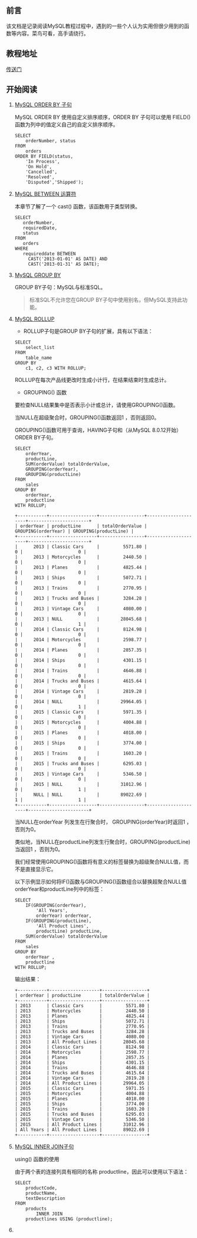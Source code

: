 ## 前言

该文档是记录阅读MySQL教程过程中，遇到的一些个人认为实用但很少用到的函数等内容。菜鸟可看，高手请绕行。

## 教程地址

[传送门](https://www.begtut.com/mysql/mysql-tutorial.html)

## 开始阅读

1. [MySQL ORDER BY 子句](https://www.begtut.com/mysql/mysql-order-by.html)

    MySQL ORDER BY 使用自定义排序顺序，ORDER BY 子句可以使用 FIELD() 函数为列中的值定义自己的自定义排序顺序。
    
    ```
    SELECT
        orderNumber, status
    FROM
        orders
    ORDER BY FIELD(status,
        'In Process',
        'On Hold',
        'Cancelled',
        'Resolved',
        'Disputed','Shipped'); 
    ```
   
2. [MySQL BETWEEN 运算符](https://www.begtut.com/mysql/mysql-between.html)

    本章节了解了一个 cast() 函数，该函数用于类型转换。
    
    ```
    SELECT 
       orderNumber,
       requiredDate,
       status
    FROM 
       orders
    WHERE 
       requireddate BETWEEN 
         CAST('2013-01-01' AS DATE) AND 
         CAST('2013-01-31' AS DATE); 
    ```
   
3. [MySQL GROUP BY](https://www.begtut.com/mysql/mysql-group-by.html)

    GROUP BY子句：MySQL与标准SQL。
    
    > 标准SQL不允许您在GROUP BY子句中使用别名，但MySQL支持此功能。
    
4. [MySQL ROLLUP](https://www.begtut.com/mysql/mysql-rollup.html)

    - ROLLUP子句是GROUP BY子句的扩展，具有以下语法：
    
    ```
    SELECT 
        select_list
    FROM 
        table_name
    GROUP BY
        c1, c2, c3 WITH ROLLUP; 
    ```
   
    ROLLUP在每次产品线更改时生成小计行，在结果结束时生成总计。
    
    - GROUPING() 函数
    
    要检查NULL结果集中是否表示小计或总计，请使用GROUPING()函数。
    
    当NULL在超级聚合时，GROUPING()函数返回1 ，否则返回0。
    
    GROUPING()函数可用于查询，HAVING子句和（从MySQL 8.0.12开始）ORDER BY子句。
    
    ```
    SELECT 
        orderYear,
        productLine, 
        SUM(orderValue) totalOrderValue,
        GROUPING(orderYear),
        GROUPING(productLine)
    FROM
        sales
    GROUP BY 
        orderYear,
        productline
    WITH ROLLUP; 
    ```
   
    ```
    +-----------+------------------+-----------------+---------------------+-----------------------+
    | orderYear | productLine      | totalOrderValue | GROUPING(orderYear) | GROUPING(productLine) |
    +-----------+------------------+-----------------+---------------------+-----------------------+
    |      2013 | Classic Cars     |         5571.80 |                   0 |                     0 |
    |      2013 | Motorcycles      |         2440.50 |                   0 |                     0 |
    |      2013 | Planes           |         4825.44 |                   0 |                     0 |
    |      2013 | Ships            |         5072.71 |                   0 |                     0 |
    |      2013 | Trains           |         2770.95 |                   0 |                     0 |
    |      2013 | Trucks and Buses |         3284.28 |                   0 |                     0 |
    |      2013 | Vintage Cars     |         4080.00 |                   0 |                     0 |
    |      2013 | NULL             |        28045.68 |                   0 |                     1 |
    |      2014 | Classic Cars     |         8124.98 |                   0 |                     0 |
    |      2014 | Motorcycles      |         2598.77 |                   0 |                     0 |
    |      2014 | Planes           |         2857.35 |                   0 |                     0 |
    |      2014 | Ships            |         4301.15 |                   0 |                     0 |
    |      2014 | Trains           |         4646.88 |                   0 |                     0 |
    |      2014 | Trucks and Buses |         4615.64 |                   0 |                     0 |
    |      2014 | Vintage Cars     |         2819.28 |                   0 |                     0 |
    |      2014 | NULL             |        29964.05 |                   0 |                     1 |
    |      2015 | Classic Cars     |         5971.35 |                   0 |                     0 |
    |      2015 | Motorcycles      |         4004.88 |                   0 |                     0 |
    |      2015 | Planes           |         4018.00 |                   0 |                     0 |
    |      2015 | Ships            |         3774.00 |                   0 |                     0 |
    |      2015 | Trains           |         1603.20 |                   0 |                     0 |
    |      2015 | Trucks and Buses |         6295.03 |                   0 |                     0 |
    |      2015 | Vintage Cars     |         5346.50 |                   0 |                     0 |
    |      2015 | NULL             |        31012.96 |                   0 |                     1 |
    |      NULL | NULL             |        89022.69 |                   1 |                     1 |
    +-----------+------------------+-----------------+---------------------+-----------------------+
    ```
   
    当NULL在orderYear 列发生在行聚合时， GROUPING(orderYear)时返回1 ，否则为0。
    
    类似地，当NULL在productLine列发生行聚合时，GROUPING(productLine)当返回1 ，否则为0。
    
    我们经常使用GROUPING()函数将有意义的标签替换为超级聚合NULL值，而不是直接显示它。
    
    以下示例显示如何将IF()函数与GROUPING()函数组合以替换超聚合NULL值orderYear和productLine列中的标签：
    
    ```
    SELECT 
        IF(GROUPING(orderYear),
            'All Years',
            orderYear) orderYear,
        IF(GROUPING(productLine),
            'All Product Lines',
            productLine) productLine,
        SUM(orderValue) totalOrderValue
    FROM
        sales
    GROUP BY 
        orderYear , 
        productline 
    WITH ROLLUP; 
    ```
   
    输出结果：
    
    ```
    +-----------+-------------------+-----------------+
    | orderYear | productLine       | totalOrderValue |
    +-----------+-------------------+-----------------+
    | 2013      | Classic Cars      |         5571.80 |
    | 2013      | Motorcycles       |         2440.50 |
    | 2013      | Planes            |         4825.44 |
    | 2013      | Ships             |         5072.71 |
    | 2013      | Trains            |         2770.95 |
    | 2013      | Trucks and Buses  |         3284.28 |
    | 2013      | Vintage Cars      |         4080.00 |
    | 2013      | All Product Lines |        28045.68 |
    | 2014      | Classic Cars      |         8124.98 |
    | 2014      | Motorcycles       |         2598.77 |
    | 2014      | Planes            |         2857.35 |
    | 2014      | Ships             |         4301.15 |
    | 2014      | Trains            |         4646.88 |
    | 2014      | Trucks and Buses  |         4615.64 |
    | 2014      | Vintage Cars      |         2819.28 |
    | 2014      | All Product Lines |        29964.05 |
    | 2015      | Classic Cars      |         5971.35 |
    | 2015      | Motorcycles       |         4004.88 |
    | 2015      | Planes            |         4018.00 |
    | 2015      | Ships             |         3774.00 |
    | 2015      | Trains            |         1603.20 |
    | 2015      | Trucks and Buses  |         6295.03 |
    | 2015      | Vintage Cars      |         5346.50 |
    | 2015      | All Product Lines |        31012.96 |
    | All Years | All Product Lines |        89022.69 |
    +-----------+-------------------+-----------------+
    ```
   
5. [MySQL INNER JOIN子句](https://www.begtut.com/mysql/mysql-inner-join.html)

    using() 函数的使用
    
    由于两个表的连接列具有相同的名称   productline，因此可以使用以下语法：
    
    ```
    SELECT 
        productCode, 
        productName, 
        textDescription
    FROM
        products
            INNER JOIN
        productlines USING (productline); 
    ```
   
5. 
    
    